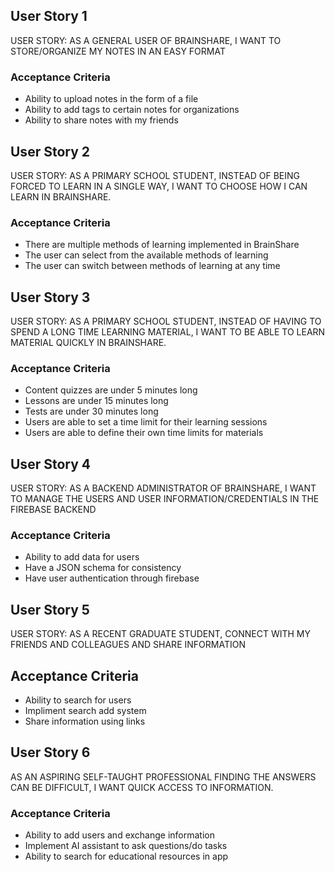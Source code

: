 ## User Story 1
USER STORY: AS A GENERAL USER OF BRAINSHARE, I WANT TO STORE/ORGANIZE MY NOTES IN AN EASY FORMAT

### Acceptance Criteria
* Ability to upload notes in the form of a file
* Ability to add tags to certain notes for organizations
* Ability to share notes with my friends

## User Story 2
USER STORY: AS A PRIMARY SCHOOL STUDENT, INSTEAD OF BEING FORCED TO LEARN IN A SINGLE WAY, I WANT TO CHOOSE HOW I CAN LEARN IN BRAINSHARE.

### Acceptance Criteria
* There are multiple methods of learning implemented in BrainShare
* The user can select from the available methods of learning
* The user can switch between methods of learning at any time

## User Story 3
USER STORY: AS A PRIMARY SCHOOL STUDENT, INSTEAD OF HAVING TO SPEND A LONG TIME LEARNING MATERIAL, I WANT TO BE ABLE TO LEARN MATERIAL QUICKLY IN BRAINSHARE.

### Acceptance Criteria
* Content quizzes are under 5 minutes long
* Lessons are under 15 minutes long
* Tests are under 30 minutes long
* Users are able to set a time limit for their learning sessions
* Users are able to define their own time limits for materials

## User Story 4
USER STORY: AS A BACKEND ADMINISTRATOR OF BRAINSHARE, I WANT TO MANAGE THE USERS AND USER INFORMATION/CREDENTIALS IN THE FIREBASE BACKEND

### Acceptance Criteria
* Ability to add data for users
* Have a JSON schema for consistency
* Have user authentication through firebase

## User Story 5
USER STORY: AS A RECENT GRADUATE STUDENT, CONNECT WITH MY FRIENDS AND COLLEAGUES AND SHARE INFORMATION

## Acceptance Criteria
* Ability to search for users
* Impliment search add system
* Share information using links

## User Story 6
AS AN ASPIRING SELF-TAUGHT PROFESSIONAL FINDING THE ANSWERS CAN BE DIFFICULT, I WANT QUICK ACCESS TO INFORMATION.

### Acceptance Criteria
* Ability to add users and exchange information
* Implement AI assistant to ask questions/do tasks
* Ability to search for educational resources in app

